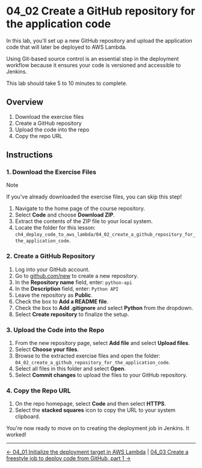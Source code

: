 # 04_02 Create a GitHub repository for the application code

In this lab, you'll set up a new GitHub repository and upload the application code that will later be deployed to AWS Lambda.

Using Git-based source control is an essential step in the deployment workflow because it ensures your code is versioned and accessible to Jenkins.

This lab should take 5 to 10 minutes to complete.

## Overview

1. Download the exercise files
1. Create a GitHub repository
1. Upload the code into the repo
1. Copy the repo URL

## Instructions

### 1. Download the Exercise Files

> [!NOTE]
> If you've already downloaded the exercise files, you can skip this step!

1. Navigate to the home page of the course repository.
2. Select **Code** and choose **Download ZIP**.
3. Extract the contents of the ZIP file to your local system.
4. Locate the folder for this lesson: `ch4_deploy_code_to_aws_lambda/04_02_create_a_github_repository_for_the_application_code`.

### 2. Create a GitHub Repository

1. Log into your GitHub account.
1. Go to [github.com/new](https://github.com/new) to create a new repository.
1. In the **Repository name** field, enter: `python-api`
1. In the **Description** field, enter: `Python API`
1. Leave the repository as **Public**.
1. Check the box to **Add a README file**.
1. Check the box to **Add .gitignore** and select **Python** from the dropdown.
1. Select **Create repository** to finalize the setup.

### 3. Upload the Code into the Repo

1. From the new repository page, select **Add file** and select **Upload files**.
1. Select **Choose your files**.
1. Browse to the extracted exercise files and open the folder: `04_02_create_a_github_repository_for_the_application_code`.
1. Select all files in this folder and select **Open**.
1. Select **Commit changes** to upload the files to your GitHub repository.

### 4. Copy the Repo URL

1. On the repo homepage, select **Code** and then select **HTTPS**.
1. Select the **stacked squares** icon to copy the URL to your system clipboard.

You're now ready to move on to creating the deployment job in Jenkins.
It worked!

<!-- FooterStart -->
---
[← 04_01 Initialize the deployment target in AWS Lambda](../04_01_initialize_the_deployment_target_in_AWS_Lambda/README.md) | [04_03 Create a freestyle job to deploy code from GitHub, part 1 →](../04_03_create_a_freestyle_job_to_deploy_code_from_github_part_1/README.md)
<!-- FooterEnd -->
